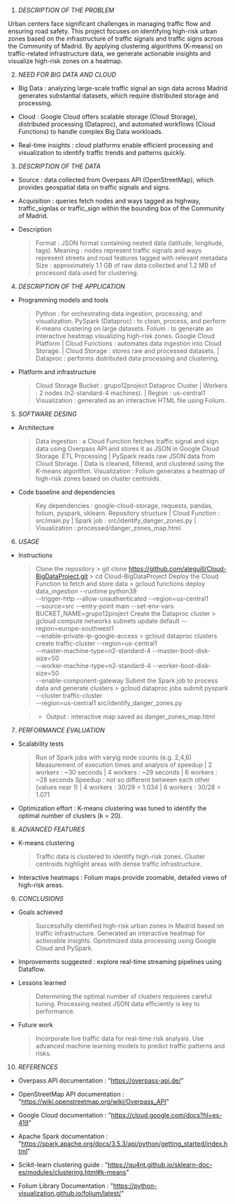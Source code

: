 1. *DESCRIPTION OF THE PROBLEM*

Urban centers face significant challenges in managing traffic flow and ensuring road safety. This project focuses on identifying high-risk urban zones based on the infrastructure of traffic signals and traffic signs across the Community of Madrid. By applying clustering algorithms (K-means) on traffic-related infrastructure data, we generate actionable insights and visualize high-risk zones on a heatmap.

2. *NEED FOR BIG DATA AND CLOUD*

- Big Data : analyzing large-scale traffic signal an sign data across Madrid generates substantial datasets, which require distributed storage and processing.
  
- Cloud : Google Cloud offers scalable storage (Cloud Storage), distributed processing (Dataproc), and automated workflows (Cloud Functions) to handle complex Big Data workloads.

- Real-time insights : cloud platforms enable efficient processing and visualization to identify traffic trends and patterns quickly.

3. *DESCRIPTION OF THE DATA*

- Source : data collected from Overpass API (OpenStreetMap), which provides geospatial data on traffic 
  signals and signs.
  
- Acquisition : queries fetch nodes and ways tagged as highway, traffic_signlas or traffic_sign within the 
  bounding box of the Community of Madrid.

- Description
    > Format : JSON format containing nested data (latitude, longitude, tags).
    > Meaning : nodes represent traffic signals and ways represent streets and road features tagged with 
      relevant metadata
    > Size : approximately 1.1 GB of raw data collected and 1.2 MB of processed data used for clustering.

4. *DESCRIPTION OF THE APPLICATION*

- Programming models and tools
    > Python : for orchestrating data ingestion, processing, and visualization.
    > PySpark (Dataproc) : to clean, process, and perform K-means clustering on large datasets.
    > Folium : to generate an interactive heatmap visualizing high-risk zones.
    > Google Cloud Platform
      | Cloud Functions : automates data ingestion into Cloud Storage.
      | Cloud Storage : stores raw and processed datasets.
      | Dataproc : performs distributed data processing and clustering.

- Platform and infrastructure
    > Cloud Storage Bucket : grupo12project
    > Dataproc Cluster
      | Workers : 2 nodes (n2-standard-4 machines).
      | Region : us-central1
    > Visualization : generated as an interactive HTML file using Folium. 

5. *SOFTWARE DESING*

- Architecture
    > Data ingestion : a Cloud Function fetches traffic signal and sign data using Overpass API and stores 
      it as JSON in Google Cloud Storage.
    > ETL Processing
      | PySpark reads raw JSON data from Cloud Storage.
      | Data is cleaned, filtered, and clustered using the K-means algorithm.
    > Visualization : Folium generates a heatmap of high-risk zones based on cluster centroids.

- Code baseline and dependencies
    > Key dependencies : google-cloud-storage, requests, pandas, folium, pyspark, sklearn.
    > Repository structure
      | Cloud Function : src/main.py
      | Spark job : src/identify_danger_zones.py
      | Visualization : processed/danger_zones_map.html

6. *USAGE*

- Instructions
    > Clone the repository
        > git clone https://github.com/aleguill/Cloud-BigDataProject.git
        > cd Cloud-BigDataProject
    > Deploy the Cloud Function to fetch and store data
        > gcloud functions deploy data_ingestion --runtime python39 \
          --trigger-http --allow-unauthenticated --region=us-central1 \
          --source=src --entry-point main --set-env-vars BUCKET_NAME=grupo12project
    > Create the Dataproc cluster
        > gcloud compute networks subnets update default --region=europe-southwest1 \
          --enable-private-ip-google-access
        > gcloud dataproc clusters create traffic-cluster --region=us-central1 \
          --master-machine-type=n2-standard-4 --master-boot-disk-size=50 \
          --worker-machine-type=n2-standard-4 --worker-boot-disk-size=50 \
          --enable-component-gateway
    > Submit the Spark job to process data and generate clusters
        > gcloud dataproc jobs submit pyspark --cluster traffic-cluster \
          --region=us-central1 src/identify_danger_zones.py

    > - Output : interactive map saved as danger_zones_map.html

7. *PERFORMANCE EVALUATION*

- Scalability tests
    > Run of Spark jobs with varyig node counts (e.g. 2,4,6)
    > Measurement of  execution times and analysis of speedup
      | 2 workers : ~30 seconds
      | 4 workers : ~29 seconds
      | 6 workers : ~28 seconds
    > Speedup : not so different between each other (values near 1)
      | 4 workers : 30/29 = 1.034
      | 6 workers : 30/28 = 1.071

- Optimization effort : K-means clustering was tuned to identify the optimal number of clusters (k = 20).

8. *ADVANCED FEATURES*

- K-means clustering
    > Traffic data is clustered to identify high-risk zones.
    > Cluster centroids highlight areas with dense traffic infrastructure.

- Interactive heatmaps : Folium maps provide zoomable, detailed views of high-risk areas. 

9. *CONCLUSIONS*

- Goals achieved
    > Successfully identified high-risk urban zones in Madrid based on traffic infrastructure.
    > Generated an interactive heatmap for actionable insights.
    > Opmitmized data processing using Google Cloud and PySpark.

- Improvements suggested : explore real-time streaming pipelines using Dataflow.

- Lessons learned 
    > Determining the optimal number of clusters requieres careful tuning.
    > Processing nested JSON data efficiently is key to performance.

- Future work
    > Incorporate live traffic data for real-time risk analysis.
    > Use advanced machine learning models to predict traffic patterns and risks.

10. *REFERENCES*

- Overpass API documentation : "https://overpass-api.de/"

- OpenStreetMap API documentation : "https://wiki.openstreetmap.org/wiki/Overpass_API"

- Google Cloud documentation : "https://cloud.google.com/docs?hl=es-419"

- Apache Spark documentation : "https://spark.apache.org/docs/3.5.3/api/python/getting_started/index.html"

- Scikit-learn clustering guide : "https://qu4nt.github.io/sklearn-doc-es/modules/clustering.html#k-means"

- Folium Library Documentation : "https://python-visualization.github.io/folium/latest/"
